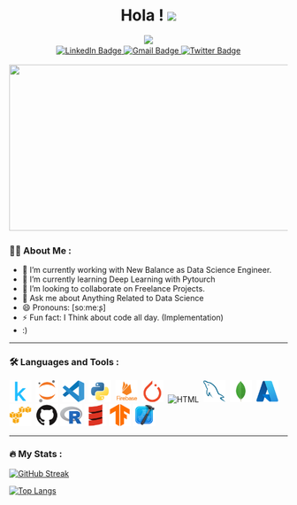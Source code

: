 <h1 align = "center">
  Hola !
  <img src="https://media.giphy.com/media/hvRJCLFzcasrR4ia7z/giphy.gif" width="30px"/>
</h1>
<div id="header" align="center">
  <img src="https://media.giphy.com/media/M9gbBd9nbDrOTu1Mqx/giphy.gif" width="100"/>
</div>

<div id="badges" align="center">
  <a href="https://www.linkedin.com/in/somesh-ghaturle/">
    <img src="https://img.shields.io/badge/LinkedIn-blue?style=for-the-badge&logo=linkedin&logoColor=white" alt="LinkedIn Badge"/>
  </a>
  <a href="https://mail.google.com/mail/?view=cm&fs=1&tf=1&to=someshghaturle@gmail.com&body='">
    <img src="https://img.shields.io/badge/Gmail-red?style=for-the-badge&logo=gmail&logoColor=white" alt="Gmail Badge"/>
  </a>
  <a href="https://twitter.com/SomeshGhaturle">
    <img src="https://img.shields.io/badge/Twitter-blue?style=for-the-badge&logo=twitter&logoColor=white" alt="Twitter Badge"/>
  </a>
</div>

<div align = "center">
<img src="https://komarev.com/ghpvc/?username=somesh-ghaturle&style=flat-square&color=blue" alt="" align = "center"/>
</div>

<div align="center">
  <img src="https://github.com/somesh-ghaturle/svg-s/blob/main/giphy-downsized-large.gif" width="600" height="300"/>
</div>

### :man_technologist: About Me :
- 🔭 I’m currently working with New Balance as Data Science Engineer.
- 🌱 I’m currently learning Deep Learning with Pytourch
- 👯 I’m looking to collaborate on Freelance Projects.
- 💬 Ask me about Anything Related to Data Science
- 😄 Pronouns: [soːmeːʂ]
- ⚡ Fun fact: I Think about code all day. (Implementation)
- :) 
---

### :hammer_and_wrench: Languages and Tools :
<div>
  <img src="https://github.com/devicons/devicon/blob/master/icons/kaggle/kaggle-original.svg" title="Kaggle" alt="Kaggle" width="40" height="40"/>&nbsp;
  <img src="https://github.com/devicons/devicon/blob/master/icons/jupyter/jupyter-original.svg" title="Jupyter" alt="Jupter " width="40" height="40"/>&nbsp;
  <img src="https://github.com/devicons/devicon/blob/master/icons/vscode/vscode-original.svg"  title="vscode" alt="vscode" width="40" height="40"/>&nbsp;
  <img src="https://github.com/devicons/devicon/blob/master/icons/python/python-original.svg" title="python" alt="python" width="40" height="40"/>&nbsp;
  <img src="https://github.com/devicons/devicon/blob/master/icons/firebase/firebase-plain-wordmark.svg" title="Firebase" alt="Firebase" width="40" height="40"/>&nbsp;
  <img src="https://github.com/devicons/devicon/blob/master/icons/pytorch/pytorch-original.svg" title="Pytorch"  alt="Pytorch" width="40" height="40"/>&nbsp;
  <img src="https://github.com/somesh-ghaturle/svg-s/blob/main/SNOW.svg" title="snowflake" alt="HTML" width="40" height="40"/>&nbsp;
  <img src="https://github.com/devicons/devicon/blob/master/icons/mysql/mysql-original.svg" title="MySQL"  alt="MySQL" width="40" height="40"/>&nbsp;
  <img src="https://github.com/devicons/devicon/blob/master/icons/mongodb/mongodb-original.svg" title="MongoDB" alt="MongoDB" width="40" height="40"/>&nbsp;
  <img src="https://github.com/devicons/devicon/blob/master/icons/azure/azure-original.svg" title="Azure" alt="Azure" width="40" height="40"/>&nbsp;
  <img src="https://github.com/devicons/devicon/blob/master/icons/amazonwebservices/amazonwebservices-original.svg" title="AWS" alt="AWS" width="40"height="40"/>&nbsp;
<img src="https://github.com/devicons/devicon/blob/master/icons/github/github-original.svg" title="Github" **alt="Github" width="40" height="40"/>
<img src="https://github.com/devicons/devicon/blob/master/icons/r/r-original.svg" title="R" **alt="R" width="40" height="40"/>
<img src="https://github.com/devicons/devicon/blob/master/icons/scala/scala-original.svg" title="Scala" **alt="Scala" width="40" height="40"/>
<img src="https://github.com/devicons/devicon/blob/master/icons/tensorflow/tensorflow-original.svg" title="Tensorflow" **alt="Tensorflow" width="40"height="40"/>
<img src="https://github.com/devicons/devicon/blob/master/icons/xcode/xcode-original.svg" title="Xcode" **alt="Xcode" width="40" height="40"/></div>

----

### :fire: My Stats :
[![GitHub Streak](http://github-readme-streak-stats.herokuapp.com?user=somesh-ghaturle&theme=gruvbox_duo&hide_border=true&border_radius=4.6&date_format=M%20j%5B%2C%20Y%5D)](https://git.io/streak-stats)

[![Top Langs](https://github-readme-stats.vercel.app/api/top-langs/?username=somesh-ghaturle&layout=compact&theme=vision-friendly-dark)](https://github.com/anuraghazra/github-readme-stats)
